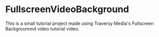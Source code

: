 # FullscreenVideoBackground
This is a small tutorial project made using Traversy Media's Fullscreen Backgrounnnd video tutorial video.
